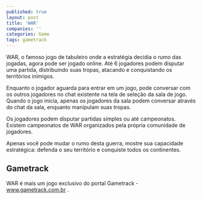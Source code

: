 ```yaml
---
published: true
layout: post
title: 'WAR'
companies: ''
categories: Game
tags: gametrack
---
```

WAR, o famoso jogo de tabuleiro onde a estratégia decidia o rumo das jogadas, agora pode ser jogado online.
Até 6 jogadores podem disputar uma partida, distribuindo suas tropas, atacando e conquistando os territórios inimigos.

Enquanto o jogador aguarda para entrar em um jogo, pode conversar com os outros jogadores no chat existente na tela de seleção da sala de jogo. Quando o jogo inicia, apenas os jogadores da sala podem conversar através do chat da sala, enquanto manipulam suas tropas.







Os jogadores podem disputar partidas simples ou até campeonatos. Existem campeonatos de WAR organizados pela própria comunidade de jogadores.

Apenas você pode mudar o rumo desta guerra, mostre sua capacidade estratégica: defenda o seu território e conquiste todos os continentes.

## Gametrack
WAR é mais um jogo exclusivo do portal Gametrack - <a href="http://www.gametrack.com.br" target="_blank">www.gametrack.com.br</a>
.






